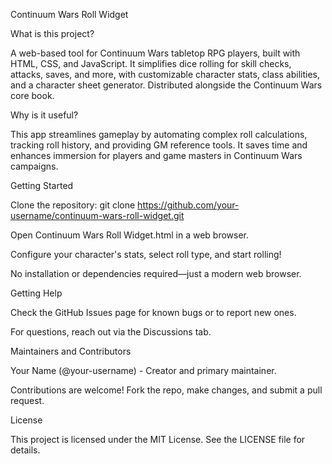 Continuum Wars Roll Widget

What is this project?

A web-based tool for Continuum Wars tabletop RPG players, built with HTML, CSS, and JavaScript. It simplifies dice rolling for skill checks, attacks, saves, and more, with customizable character stats, class abilities, and a character sheet generator. Distributed alongside the Continuum Wars core book.

Why is it useful?

This app streamlines gameplay by automating complex roll calculations, tracking roll history, and providing GM reference tools. It saves time and enhances immersion for players and game masters in Continuum Wars campaigns.

Getting Started





Clone the repository: git clone https://github.com/your-username/continuum-wars-roll-widget.git



Open Continuum Wars Roll Widget.html in a web browser.



Configure your character's stats, select roll type, and start rolling!

No installation or dependencies required—just a modern web browser.

Getting Help





Check the GitHub Issues page for known bugs or to report new ones.



For questions, reach out via the Discussions tab.

Maintainers and Contributors





Your Name (@your-username) - Creator and primary maintainer.

Contributions are welcome! Fork the repo, make changes, and submit a pull request.

License

This project is licensed under the MIT License. See the LICENSE file for details.
